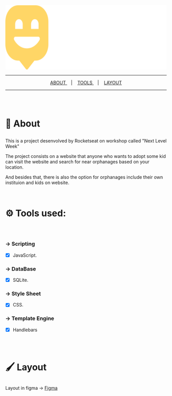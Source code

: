 <div align='center'>
  <img src='./public/images/logo.svg' width='700px' height='200px'/>
  <hr/>

<a href='#about'> ABOUT </a> &nbsp;&nbsp;&nbsp;|&nbsp;&nbsp;&nbsp;
<a href='#tools'> TOOLS  </a> &nbsp;&nbsp;&nbsp;|&nbsp;&nbsp;&nbsp;
<a href='#layout'>LAYOUT </a>

</div>

<hr/>

<br/>
<br/>

# <p id='about'> 🔎 About</p>

This is a project desenvolved by Rocketseat on workshop called "Next Level Week"

The project consists on a website that anyone who wants to adopt some kid can visit the website and search for near orphanages based on your location.

And besides that, there is also the option for orphanages include their own instituion and kids on website. 

<br/>

# <p id='tools'>⚙ Tools used: </p>

<br/>

### &rarr; Scripting 

- [x] JavaScript.

### &rarr; DataBase

- [x] SQLite.

### &rarr; Style Sheet

- [x] CSS.

### &rarr; Template Engine 

- [x] Handlebars

<br/>
<br/>

# <p id='layout'>🖌 Layout </p>

Layout in figma &rarr;
<a href='https://www.figma.com/file/OYtFKRuGEFKMNgeuiOnK8j/Happy-Web-Copy?node-id=2%3A3'> Figma </a>

<br/>
